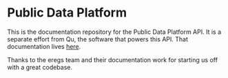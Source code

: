 Public Data Platform
====================

This is the documentation repository for the Public Data Platform API. It is a separate effort from Qu, the software that powers this API. That documentation lives [here](http://cfpb.github.io/qu/).


Thanks to the eregs team and their documentation work for starting us off with a great codebase.
